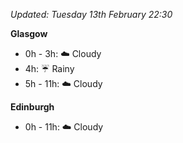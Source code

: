 *Updated: Tuesday 13th February 22:30*

**Glasgow**

* 0h - 3h: :cloud: Cloudy
* 4h: :umbrella: Rainy
* 5h - 11h: :cloud: Cloudy

**Edinburgh**

* 0h - 11h: :cloud: Cloudy
